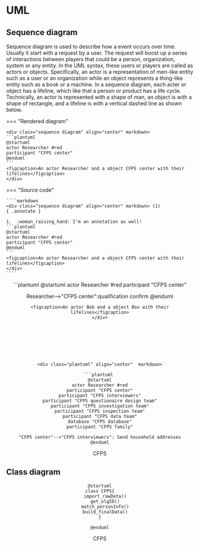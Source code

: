# UML

## Sequence diagram
Sequence diagram is used to describe how a event occurs over time. Usually it start with a request by a user. The request will boost up a series of interactions between players that could be a person, organization, system or any entity. In the UML syntax, these users or players are called as actors or objects. Specifically, an actor is a representation of men-like entity such as a user or an organization while an object represents a thing-like entity such as a book or a machine. In a sequence diagram, each acter or object has a lifeline, which like that a person or product has a life cycle. Technically, an actor is represented with a shape of man, an object is with a shape of rectangle, and a lifeline is with a vertical dashed line as shown below.

=== "Rendered diagram"

    <div class="sequence diagram" align="center" markdown>
    ```plantuml
    @startuml
    actor Researcher #red
    participant "CFPS center"
    @enduml
    ```
    <figcaption>An actor Researcher and a object CFPS center with their lifelines</figcaption>
    </div>

=== "Source code"

    ````markdown
    <div class="sequence diagram" align="center" markdown> (1)
    { .annotate }

    1.  :woman_raising_hand: I'm an annotation as well!
    ```plantuml
    @startuml
    actor Researcher #red
    participant "CFPS center"
    @enduml
    ```
    <figcaption>An actor Researcher and a object CFPS center with their lifelines</figcaption>
    </div>
    ````


<div class="sequence diagram" align="center" markdown>
```plantuml
@startuml
actor Researcher #red
participant "CFPS center"

Researcher-->"CFPS center":qualification confirm
@enduml
```
<figcaption>An actor Bob and a object Box with their lifelines</figcaption>
</div>








<div class="plantuml" align="center"  markdown>

```plantuml 
@startuml
actor Researcher #red
participant "CFPS center"
participant "CFPS interviewers"
participant "CFPS questionaire design team"
participant "CFPS investigation team"
participant "CFPS inspection team"
participant "CFPS data team"
database "CFPS database"
participant "CFPS family"

"CFPS center"-->"CFPS interviewers": Send household addresses
@enduml
```
<figcaption>CFPS </figcaption>
</div>

## Class diagram

<div class="plantuml" align="center"  markdown>

```plantuml 
@startuml
class CFPS{
    import_rawData()
    get_olgID()
    match_personInfo()
    build_finalData()
}

@enduml
```
<figcaption>CFPS </figcaption>
</div>







